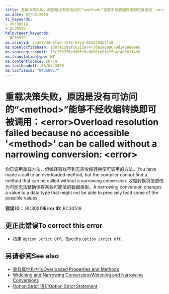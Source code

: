 ```yaml
---
title: 重载决策失败，原因是没有可访问的“<method>”能够不经收缩转换即可被调用：<error>
ms.date: 07/20/2015
f1_keywords:
- vbc30519
- bc30519
helpviewer_keywords:
- BC30519
ms.assetid: 3b3e724d-6fad-4146-b47d-6525493b2fa8
ms.openlocfilehash: 1d87a15dafc6211a7473dec988a679d142e8e9e6
ms.sourcegitcommit: f8c270376ed905f6a8896ce0fe25b4f4b38ff498
ms.translationtype: MT
ms.contentlocale: zh-CN
ms.lasthandoff: 06/04/2020
ms.locfileid: "84358927"
---
```

# <a name="overload-resolution-failed-because-no-accessible-method-can-be-called-without-a-narrowing-conversion-error"></a><span data-ttu-id="fdf00-102">重载决策失败，原因是没有可访问的“\<method>”能够不经收缩转换即可被调用：\<error></span><span class="sxs-lookup"><span data-stu-id="fdf00-102">Overload resolution failed because no accessible '\<method>' can be called without a narrowing conversion: \<error></span></span>
<span data-ttu-id="fdf00-103">你已调用重载方法，但编译器找不到无需收缩转换便可调用的方法。</span><span class="sxs-lookup"><span data-stu-id="fdf00-103">You have made a call to an overloaded method, but the compiler cannot find a method that can be called without a narrowing conversion.</span></span> <span data-ttu-id="fdf00-104">收缩转换将值更改为可能无法精确保存某些可能值的数据类型。</span><span class="sxs-lookup"><span data-stu-id="fdf00-104">A narrowing conversion changes a value to a data type that might not be able to precisely hold some of the possible values.</span></span>  
  
 <span data-ttu-id="fdf00-105">**错误 ID：** BC30519</span><span class="sxs-lookup"><span data-stu-id="fdf00-105">**Error ID:** BC30519</span></span>  
  
## <a name="to-correct-this-error"></a><span data-ttu-id="fdf00-106">更正此错误</span><span class="sxs-lookup"><span data-stu-id="fdf00-106">To correct this error</span></span>  
  
- <span data-ttu-id="fdf00-107">指定 `Option Strict Off`。</span><span class="sxs-lookup"><span data-stu-id="fdf00-107">Specify `Option Strict Off`.</span></span>  
  
## <a name="see-also"></a><span data-ttu-id="fdf00-108">另请参阅</span><span class="sxs-lookup"><span data-stu-id="fdf00-108">See also</span></span>

- [<span data-ttu-id="fdf00-109">重载属性和方法</span><span class="sxs-lookup"><span data-stu-id="fdf00-109">Overloaded Properties and Methods</span></span>](../programming-guide/language-features/objects-and-classes/overloaded-properties-and-methods.md)
- [<span data-ttu-id="fdf00-110">Widening and Narrowing Conversions</span><span class="sxs-lookup"><span data-stu-id="fdf00-110">Widening and Narrowing Conversions</span></span>](../programming-guide/language-features/data-types/widening-and-narrowing-conversions.md)
- [<span data-ttu-id="fdf00-111">Option Strict 语句</span><span class="sxs-lookup"><span data-stu-id="fdf00-111">Option Strict Statement</span></span>](../language-reference/statements/option-strict-statement.md)
